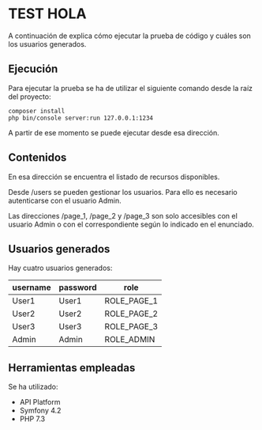 # TEST HOLA

A continuación de explica cómo ejecutar la prueba de código y cuáles son los usuarios generados.

## Ejecución

Para ejecutar la prueba se ha de utilizar el siguiente comando desde la raíz del proyecto:

`composer install`  
`php bin/console server:run 127.0.0.1:1234`

A partir de ese momento se puede ejecutar desde esa dirección.

## Contenidos

En esa dirección se encuentra el listado de recursos disponibles.

Desde /users se pueden gestionar los usuarios. Para ello es necesario autenticarse con el usuario Admin.

Las direcciones /page_1, /page_2 y /page_3 son solo accesibles con el usuario Admin o con el correspondiente
según lo indicado en el enunciado.

## Usuarios generados

Hay cuatro usuarios generados:

| username | password | role     |    
|----------|----------|----------|       
| User1    | User1    | ROLE_PAGE_1 |    
| User2    | User2    | ROLE_PAGE_2 |  
| User3    | User3    | ROLE_PAGE_3 |  
| Admin    | Admin    | ROLE_ADMIN  |  

## Herramientas empleadas

Se ha utilizado:

- API Platform
- Symfony 4.2
- PHP 7.3
